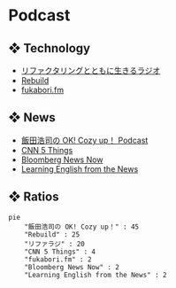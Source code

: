 # Podcast

## ❖ Technology

- [リファクタリングとともに生きるラジオ](https://open.spotify.com/show/6AFwFRkCSTg775uOEfBLNF?si=ba389ec60a534ba1)
- [Rebuild](https://open.spotify.com/show/4zqDMbg9WSpC5l81gJCfEc?si=bc0a22e0d3334bc4)
- [fukabori.fm](https://open.spotify.com/show/2gEI6bMbrBhXnpi6AVs8qp?si=ed938d7ca4ec450d)

## ❖ News

- [飯田浩司の OK! Cozy up！ Podcast](https://open.spotify.com/show/7aW9vJ7lztRss2YsqzKBhn?si=9f80d17ec6e34f4c)
- [CNN 5 Things](https://open.spotify.com/show/1xGSLDgVYxLybmXpui6wwo?si=d31e796674464898)
- [Bloomberg News Now](https://open.spotify.com/show/5q8wg5rFYbbeDk0kk7t6Uc?si=dd638c2be7b84f59)
- [Learning English from the News](https://open.spotify.com/show/6NZfBr3wPP7DD3uzQCGgFA?si=5848ef0f56e4413d)

## ❖ Ratios

```mermaid
pie
    "飯田浩司の OK! Cozy up！" : 45
    "Rebuild" : 25
    "リファラジ" : 20
    "CNN 5 Things" : 4
    "fukabori.fm" : 2
    "Bloomberg News Now" : 2
    "Learning English from the News" : 2
```
